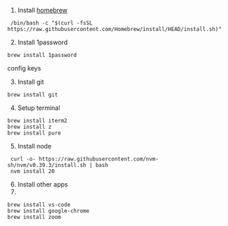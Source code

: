 1. Install [homebrew](https://brew.sh/)

```
 /bin/bash -c "$(curl -fsSL https://raw.githubusercontent.com/Homebrew/install/HEAD/install.sh)"
```

2. Install 1password

```
brew install 1password
```

config keys

3. Install git

```
brew install git
```

4. Setup terminal

```
brew install iterm2
brew install z
brew install pure
```

5. Install node

```
 curl -o- https://raw.githubusercontent.com/nvm-sh/nvm/v0.39.3/install.sh | bash
 nvm install 20
```

6. Install other apps
7.

```
brew install vs-code
brew install google-chrome
brew install zoom
```

<!-- TODO
1. download `/Users/thomas/Library/Mobile Documents/com~apple~CloudDocs/com.googlecode.iterm2.plist`

2. Install more things

```
brew install iterm
brew install zoom
brew install vs-code
brew install install google-chrome
```
-->
